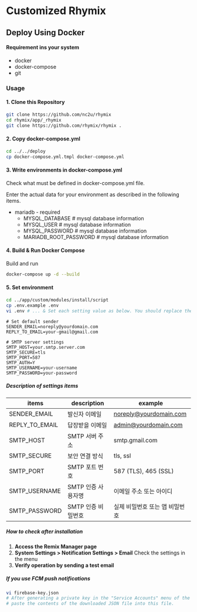 
# Customized Rhymix

## Deploy Using Docker

#### Requirement ins your system

- docker
- docker-compose
- git

### Usage

#### 1. Clone this Repository
```bash
git clone https://github.com/nc2u/rhymix
cd rhymix/app/_rhymix
git clone https://github.com/rhymix/rhymix .
```

#### 2. Copy docker-compose.yml
```bash
cd ../../deploy
cp docker-compose.yml.tmpl docker-compose.yml
```

#### 3. Write environments in docker-compose.yml

Check what must be defined in docker-compose.yml file.

Enter the actual data for your environment as described in the following items.

- mariadb - required
  - MYSQL_DATABASE            # mysql database information
  - MYSQL_USER                # mysql database information
  - MYSQL_PASSWORD            # mysql database information
  - MARIADB_ROOT_PASSWORD     # mysql database information

#### 4. Build & Run Docker Compose

Build and run
```bash
docker-compose up -d --build
```

#### 5. Set environment
```bash
cd ../app/custom/modules/install/script
cp .env.example .env
vi .env # ... & Set each setting value as below. You should replace the value of each item with your own value.
```

```dotenv
# Set default sender
SENDER_EMAIL=noreply@yourdomain.com
REPLY_TO_EMAIL=your-gmail@gmail.com

# SMTP server settings
SMTP_HOST=your.smtp.server.com
SMTP_SECURE=tls
SMTP_PORT=587
SMTP_AUTH=Y
SMTP_USERNAME=your-username
SMTP_PASSWORD=your-password
```

##### Description of settings items

| items            | description  | example                |
|-------------|--------------|------------------------|
| SENDER_EMAIL | 발신자 이메일      | noreply@yourdomain.com |
| REPLY_TO_EMAIL | 답장받을 이메일     | admin@yourdomain.com   |
| SMTP_HOST   | SMTP 서버 주소   | smtp.gmail.com         |
| SMTP_SECURE | 보안 연결 방식     | tls, ssl               |
| SMTP_PORT   | SMTP 포트 번호   | 587 (TLS), 465 (SSL)   |
| SMTP_USERNAME | SMTP 인증 사용자명 | 이메일 주소 또는 아이디          |
| SMTP_PASSWORD | SMTP 인증 비밀번호 | 실제 비밀번호 또는 앱 비밀번호      |

##### How to check after installation

1. **Access the Remix Manager page**
2. **System Settings > Notification Settings > Email** Check the settings in the menu
3. **Verify operation by sending a test email**


##### If you use FCM push notifications

```bash
vi firebase-key.json
# After generating a private key in the "Service Accounts" menu of the Firebase console,
# paste the contents of the downloaded JSON file into this file.
```